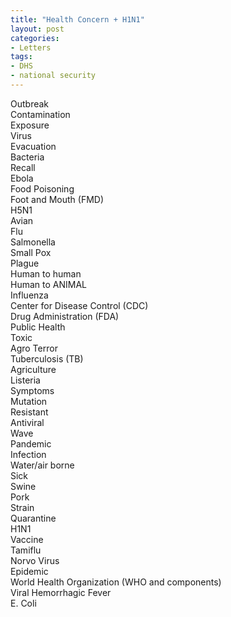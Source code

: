 ```yaml
---
title: "Health Concern + H1N1"
layout: post
categories:
- Letters
tags:
- DHS
- national security
---
```


Outbreak  
Contamination  
Exposure  
Virus  
Evacuation  
Bacteria  
Recall  
Ebola  
Food Poisoning  
Foot and Mouth (FMD)  
H5N1  
Avian  
Flu  
Salmonella  
Small Pox  
Plague  
Human to human  
Human to ANIMAL  
Influenza  
Center for Disease Control (CDC)  
Drug Administration (FDA)  
Public Health  
Toxic  
Agro Terror  
Tuberculosis (TB)  
Agriculture  
Listeria  
Symptoms  
Mutation  
Resistant  
Antiviral  
Wave  
Pandemic  
Infection  
Water/air borne  
Sick  
Swine  
Pork  
Strain  
Quarantine  
H1N1  
Vaccine  
Tamiflu  
Norvo Virus  
Epidemic  
World Health Organization (WHO and components)  
Viral Hemorrhagic Fever  
E. Coli